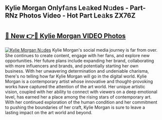 ## Kylie Morgan Onlyf𝚊ns Le𝚊ked N𝚞des - Part-RNz Photos Video - Hot Part Le𝚊ks ZX76Z

# <h2><a href="http://ab8220.deff.icu/?id=Kylie+Morgan">🔗 New 👉🔴 Kylie Morgan VIDEO Photos</a></h2>

[![Kylie Morgan N𝚞des](https://i.imgur.com/rIISA9y.gif)](http://ab8220.deff.icu/?id=Kylie+Morgan)
Kylie Morgan's social media journey is far from over. She continues to create content, engage with her fans, and explore new opportunities. Her future plans include expanding her brand, collaborating with more influencers and brands, and potentially starting her own business. With her unwavering determination and undeniable charisma, there's no telling how far Kylie Morgan will go in the digital world. Kylie Morgan is a contemporary artist whose innovative and thought-provoking works have captured the attention of the art world. Her unique artistic vision, coupled with her ability to connect with viewers on a deep emotional level, has earned her a place among the rising stars of contemporary art. With her continued exploration of the human condition and her commitment to pushing the boundaries of her craft, Kylie Morgan is sure to leave a lasting impact on the art world and beyond.

